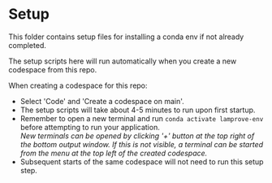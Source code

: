 # Setup
This folder contains setup files for installing a conda env if not already completed. 

The setup scripts here will run automatically when you create a new codespace from this repo. 

When creating a codespace for this repo:
* Select 'Code' and 'Create a codespace on main'. 
* The setup scripts will take about 4-5 minutes to run upon first startup. 
* Remember to open a new terminal and run ```conda activate lamprove-env``` before attempting to run your application.  
*New terminals can be opened by clicking '+' button at the top right of the bottom output window. If this is not visible, a terminal can be started from the menu at the top left of the created codespace.*
* Subsequent starts of the same codespace will not need to run this setup step. 